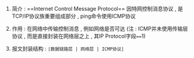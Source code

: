 1. 简介 : ==Internet Control Message Protocol== 因特网控制消息协议 , 是TCP/IP协议族重要组成部分 , ping命令使用ICMP协议

2. 作用 : 在网络中传输控制消息 , 例如网络是否可达 (注 : ICMP并未使用传输层协议 , 而是直接封装在网络层之上 , 其IP Protocol字段`==`1)

3. 报文封装结构 : `|数据链路层 | 网络层 | ICMP协议|` 

